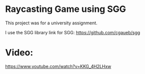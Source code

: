 # Raycasting Game using SGG

This project was for a university assignment.

I use the SGG library
link for SGG: https://github.com/cgaueb/sgg

# Video:
https://www.youtube.com/watch?v=KKG_4H2LHxw
